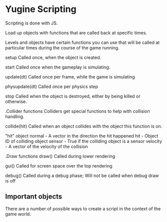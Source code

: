# Yugine Scripting

Scripting is done with JS.

Load up objects with functions that are called back at specific times.

Levels and objects have certain functions you can use that will be
called at particular times during the course of the game running.

setup
  Called once, when the object is created.

start
  Called once when the gameplay is simulating.

update(dt)
  Called once per frame, while the game is simulating

physupdate(dt)
  Called once per physics step

stop
  Called when the object is destroyed, either by being killed or otherwise.

.Collider functions
Colliders get special functions to help with collision handling.

collide(hit)
  Called when an object collides with the object this function is on.

"hit" object
  normal - A vector in the direction the hit happened
  hit - Object ID of colliding object
  sensor - True if the colliding object is a sensor
  velocity - A vector of the velocity of the collision

.Draw functions
draw()
  Called during lower rendering

gui()
  Called for screen space over the top rendering

debug()
  Called during a debug phase; Will not be called when debug draw is off
  
## Important objects
There are a number of possible ways to create a script in the context of the game world. 
